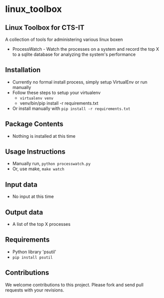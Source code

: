 linux_toolbox
===========

Linux Toolbox for CTS-IT
-----------------------------

A collection of tools for administering various linux boxen
* ProcessWatch - Watch the processes on a system and record the top X to a sqlite
database for analyzing the system's performance

Installation
------------

* Currently no formal install process, simply setup VirtualEnv or run manually
* Follow these steps to setup your virtualenv
    * `virtualenv venv`
    * venv/bin/pip install -r requirements.txt
* Or install manually with `pip install -r requirements.txt`

Package Contents
----------------

* Nothing is installed at this time

Usage Instructions
------------------

* Manually run, `python processwatch.py`
* Or, use make, `make watch`

Input data
----------

* No input at this time

Output data
-----------

* A list of the top X processes

Requirements
------------

* Python library 'psutil'
* `pip install psutil`

Contributions
-------------

We welcome contributions to this project. Please fork
and send pull requests with your revisions.
